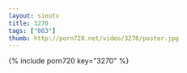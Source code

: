 ```yaml
--- 
layout: sieutv
title: 3270
tags: ["003"]
thumb: http://porn720.net/video/3270/poster.jpg
---
```

{% include porn720 key="3270" %} 
